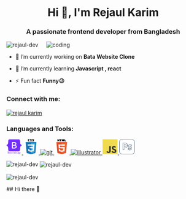 <h1 align="center">Hi 👋, I'm Rejaul Karim</h1>
<h3 align="center">A passionate frontend developer from Bangladesh</h3>

<img align="right" alt="coding" width="400" src="[https://img.freepik.com/free-vector/hacker-operating-laptop-cartoon-icon-illustration-technology-icon-concept-isolated-flat-cartoon-style_138676-2387.jpg?semt=ais_hybrid&w=740&q=80](https://www.youtube.com/redirect?event=video_description&redir_token=QUFFLUhqbkpvNUN0TnpzWUxCTDM2UDlWZkswSldkZS11QXxBQ3Jtc0tuZUpSQk9lSnhRZ0VPZm81MWhhYU1XcXk5R3FNRUVjNHdjVGs4VDN4R3ZBRDBJUDZBYUFiVE1YaE1PS05Rd0NYeW5yYmJ6cmVha01xTmlRMFVncjlMVlJLbnlzSXB1MnlsQnVSa190ZmZVUHdURU9jYw&q=https%3A%2F%2Fuser-images.githubusercontent.com%2F55389276%2F140866485-8fb1c876-9a8f-4d6a-98dc-08c4981eaf70.gif&v=HD4cnRuSGN0)">

<p align="left"> <img src="https://komarev.com/ghpvc/?username=rejaul-dev&label=Profile%20views&color=0e75b6&style=flat" alt="rejaul-dev" /> </p>

- 🔭 I’m currently working on **Bata Website Clone**

- 🌱 I’m currently learning **Javascript , react**

- ⚡ Fun fact **Funny😉**

<h3 align="left">Connect with me:</h3>
<p align="left">
<a href="https://linkedin.com/in/rejaul karim" target="blank"><img align="center" src="https://raw.githubusercontent.com/rahuldkjain/github-profile-readme-generator/master/src/images/icons/Social/linked-in-alt.svg" alt="rejaul karim" height="30" width="40" /></a>
</p>

<h3 align="left">Languages and Tools:</h3>
<p align="left"> <a href="https://getbootstrap.com" target="_blank" rel="noreferrer"> <img src="https://raw.githubusercontent.com/devicons/devicon/master/icons/bootstrap/bootstrap-plain-wordmark.svg" alt="bootstrap" width="40" height="40"/> </a> <a href="https://www.w3schools.com/css/" target="_blank" rel="noreferrer"> <img src="https://raw.githubusercontent.com/devicons/devicon/master/icons/css3/css3-original-wordmark.svg" alt="css3" width="40" height="40"/> </a> <a href="https://git-scm.com/" target="_blank" rel="noreferrer"> <img src="https://www.vectorlogo.zone/logos/git-scm/git-scm-icon.svg" alt="git" width="40" height="40"/> </a> <a href="https://www.w3.org/html/" target="_blank" rel="noreferrer"> <img src="https://raw.githubusercontent.com/devicons/devicon/master/icons/html5/html5-original-wordmark.svg" alt="html5" width="40" height="40"/> </a> <a href="https://www.adobe.com/in/products/illustrator.html" target="_blank" rel="noreferrer"> <img src="https://www.vectorlogo.zone/logos/adobe_illustrator/adobe_illustrator-icon.svg" alt="illustrator" width="40" height="40"/> </a> <a href="https://developer.mozilla.org/en-US/docs/Web/JavaScript" target="_blank" rel="noreferrer"> <img src="https://raw.githubusercontent.com/devicons/devicon/master/icons/javascript/javascript-original.svg" alt="javascript" width="40" height="40"/> </a> <a href="https://www.photoshop.com/en" target="_blank" rel="noreferrer"> <img src="https://raw.githubusercontent.com/devicons/devicon/master/icons/photoshop/photoshop-line.svg" alt="photoshop" width="40" height="40"/> </a> </p>

<p><img align="left" src="https://github-readme-stats.vercel.app/api/top-langs?username=rejaul-dev&show_icons=true&locale=en&layout=compact" alt="rejaul-dev" /></p>

<p>&nbsp;<img align="center" src="https://github-readme-stats.vercel.app/api?username=rejaul-dev&show_icons=true&locale=en" alt="rejaul-dev" /></p>

<p><img align="center" src="https://github-readme-streak-stats.herokuapp.com/?user=rejaul-dev&" alt="rejaul-dev" /></p>
## Hi there 👋

<!--
**Rejaul-Dev/Rejaul-Dev** is a ✨ _special_ ✨ repository because its `README.md` (this file) appears on your GitHub profile.

Here are some ideas to get you started:

- 🔭 I’m currently working on ...
- 🌱 I’m currently learning ...
- 👯 I’m looking to collaborate on ...
- 🤔 I’m looking for help with ...
- 💬 Ask me about ...
- 📫 How to reach me: ...
- 😄 Pronouns: ...
- ⚡ Fun fact: ...
-->
